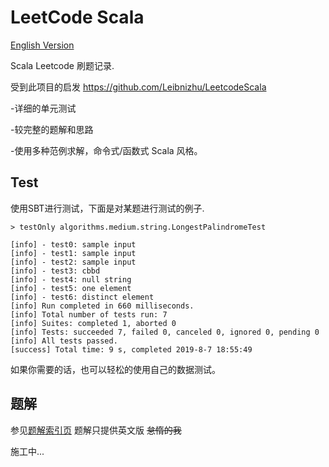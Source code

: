 # LeetCode Scala
[English Version](./README.md)

Scala Leetcode 刷题记录.

受到此项目的启发 https://github.com/Leibnizhu/LeetcodeScala

-详细的单元测试

-较完整的题解和思路

-使用多种范例求解，命令式/函数式 Scala 风格。

## Test
使用SBT进行测试，下面是对某题进行测试的例子.
```sbtshell
> testOnly algorithms.medium.string.LongestPalindromeTest

[info] - test0: sample input
[info] - test1: sample input
[info] - test2: sample input
[info] - test3: cbbd
[info] - test4: null string
[info] - test5: one element
[info] - test6: distinct element
[info] Run completed in 660 milliseconds.
[info] Total number of tests run: 7
[info] Suites: completed 1, aborted 0
[info] Tests: succeeded 7, failed 0, canceled 0, ignored 0, pending 0
[info] All tests passed.
[success] Total time: 9 s, completed 2019-8-7 18:55:49

```

如果你需要的话，也可以轻松的使用自己的数据测试。

## 题解
参见[题解索引页](https://github.com/counter2015/LeetCodeScala/blob/master/solutions/README.md) 题解只提供英文版 <del>怠惰的我</del>

施工中...